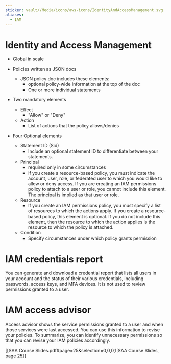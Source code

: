 ```yaml
---
sticker: vault//Media/icons/aws-icons/IdentityAndAccessManagement.svg
aliases:
  - IAM
---
```


# Identity and Access Management

- Global in scale

- Policies written as JSON docs
	- JSON policy doc includes these elements:
		- optional policy-wide information at the top of the doc
		- One or more individual statements
- Two mandatory elements
	- Effect
		- "Allow" or "Deny"
	- Action
		- List of actions that the policy allows/denies
- Four Optional elements
	- Statement ID (Sid)
		- Include an optional statement ID to differentiate between your statements.
	- Principal
		- required only in some circumstances
		- If you create a resource-based policy, you must indicate the account, user, role, or federated user to which you would like to allow or deny access. If you are creating an IAM permissions policy to attach to a user or role, you cannot include this element. The principal is implied as that user or role.
	- Resource
		- If you create an IAM permissions policy, you must specify a list of resources to which the actions apply. If you create a resource-based policy, this element is optional. If you do not include this element, then the resource to which the action applies is the resource to which the policy is attached.
	- Condition
		- Specify circumstances under which policy grants permission

# IAM credentials report
You can generate and download a credential report that lists all users in your account and the status of their various credentials, including passwords, access keys, and MFA devices. It is not used to review permissions granted to a user.

# IAM access advisor
Access advisor shows the service permissions granted to a user and when those services were last accessed. You can use this information to revise your policies. To summarize, you can identify unnecessary permissions so that you can revise your IAM policies accordingly.


[[SAA Course Slides.pdf#page=25&selection=0,0,0,1|SAA Course Slides, page 25]]
